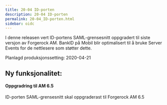 ```yaml
---
title: 20-04 ID-porten
description: 20-04 ID-porten
permalink: 20-04_ID-porten.html
sidebar: oidc
---
```



I denne releasen vert ID-portens SAML-grensesnitt oppgradert til siste versjon av Forgerock AM. BankID på Mobil blir optimalisert til å bruke Server Events for de nettlesere som støtter dette.



Planlagd produksjonssetting: 2020-04-21

## Ny funksjonalitet:


#### Oppgradring til AM 6.5

ID-porten SAML-grensesnitt skal oppgraderast til Forgerock AM 6.5

